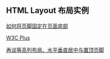 HTML  Layout 布局实例
---


[如何将页脚固定在页面底部](http://www.w3cplus.com/css/css-sticky-foot-at-bottom-of-the-page)

[W3C Plus](http://www.w3cplus.com/)

[再谈等高列布局、水平垂直居中与置顶页脚](http://www.w3cplus.com/css/pure-css-create-equal-height-column-layout-and-certical-horizontal-centers-and-sticky-footer.html)
